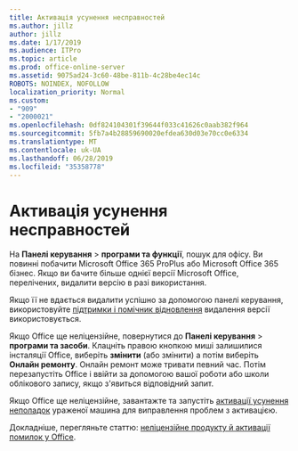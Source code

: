 ```yaml
---
title: Активація усунення несправностей
ms.author: jillz
author: jillz
ms.date: 1/17/2019
ms.audience: ITPro
ms.topic: article
ms.prod: office-online-server
ms.assetid: 9075ad24-3c60-48be-811b-4c28be4ec14c
ROBOTS: NOINDEX, NOFOLLOW
localization_priority: Normal
ms.custom:
- "909"
- "2000021"
ms.openlocfilehash: 0df824104301f39644f033c41626c0aab382f964
ms.sourcegitcommit: 5fb7a4b28859690020efdea630d03e70cc0e6334
ms.translationtype: MT
ms.contentlocale: uk-UA
ms.lasthandoff: 06/28/2019
ms.locfileid: "35358778"
---
```

# <a name="activation-troubleshooting"></a>Активація усунення несправностей

На **Панелі керування** \> **програми та функції**, пошук для офісу. Ви повинні побачити Microsoft Office 365 ProPlus або Microsoft Office 365 бізнес. Якщо ви бачите більше однієї версії Microsoft Office, перелічених, видалити версію в разі використання.
  
Якщо її не вдається видалити успішно за допомогою панелі керування, використовуйте [підтримки і помічник відновлення](https://aka.ms/SARA-OfficeUninstall-Alchemy) видалення версії використовується.
  
Якщо Office ще неліцензійне, повернутися до **Панелі керування** \> **програми та засоби**. Клацніть правою кнопкою миші залишилися інсталяції Office, виберіть **змінити** (або змінити) а потім виберіть **Онлайн ремонту**. Онлайн ремонт може тривати певний час. Потім перезапустіть Office і ввійти за допомогою вашої роботи або школи облікового запису, якщо з'явиться відповідний запит.
  
Якщо Office ще неліцензійне, завантажте та запустіть [активації усунення неполадок](https://aka.ms/SARA-OfficeActivation-Alchemy) ураженої машина для виправлення проблем з активацією.
  
Докладніше, перегляньте статтю: [неліцензійне продукту й активації помилок у Office](https://support.office.com/article/0d23d3c0-c19c-4b2f-9845-5344fedc4380).
